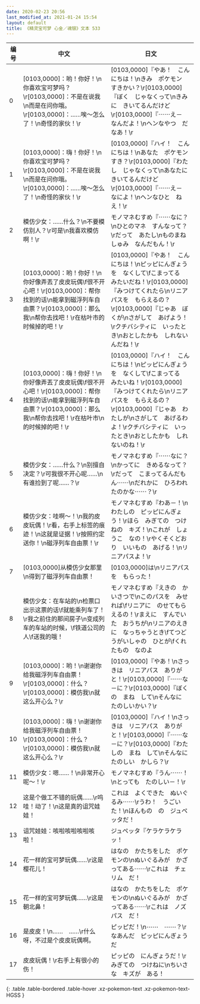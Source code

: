 ```yaml
---
date: 2020-02-23 20:56
last_modified_at: 2021-01-24 15:54
layout: default
title: 《精灵宝可梦 心金／魂银》文本 533
---
```

| 编号 | 中文 | 日文 |
| ---- | ---- | ---- |
| 0 | [0103,0000]：哟！你好！\n你喜欢宝可梦吗？\r[0103,0000]：不是在说我\n而是在问你哦。\r[0103,0000]：……唉～怎么了！\n奇怪的家伙！\r | [0103,0000]『やあ！　こんにちは！\nきみ　ポケモン　すきかい？\r[0103,0000]『ぼく　じゃなくって\nきみに　きいてるんだけど\r[0103,0000]『⋯⋯え－　なんだよ！\nヘンなやつ　だなあ！\r |
| 1 | [0103,0000]：嗨！你好！\n你喜欢宝可梦吗？\r[0103,0000]：不是在说我\n而是在问你哦。\r[0103,0000]：……唉～怎么了！\n奇怪的家伙！\r | [0103,0000]『ハイ！　こんにちは！\nあなた　ポケモン　すき？\r[0103,0000]『わたし　じゃなくって\nあなたに　きいてるんだけど\r[0103,0000]『⋯⋯え－　なによ！\nヘンなひと　ねえ！\r |
| 2 | 模仿少女：……什么？\n不要模仿别人？\r可是\n我喜欢模仿啊！\r | モノマネむすめ『⋯⋯なに？\nひとのマネ　すんなって？\rだって　あたし\nものまね　しゅみ　なんだもん！\r |
| 3 | [0103,0000]：哟！你好！\n你好像弄丟了皮皮玩偶\f很不开心吧！\r[0103,0000]：帮你找到的话\n能拿到磁浮列车自由票？\r[0103,0000]：那么我\n帮你去找吧！\r在枯叶市的时候掉的吧！\r | [0103,0000]『やあ！　こんにちは！\nピッピにんぎょうを　なくして\fこまってる　みたいだね！\r[0103,0000]『みつけてくれたら\nリニアパスを　もらえるの？\r[0103,0000]『じゃあ　ぼくが\nさがして　あげよう！\rクチバシティに　いったとき\nおとしたかも　しれないんだね！\r |
| 4 | [0103,0000]：嗨！你好！\n你好像弄丟了皮皮玩偶\f很不开心吧！\r[0103,0000]：帮你找到的话\n能拿到磁浮列车自由票？\r[0103,0000]：那么我\n帮你去找吧！\r在枯叶市\n的时候掉的吧！\r | [0103,0000]『ハイ！　こんにちは！\nピッピにんぎょうを　なくして\fこまってる　みたいね！\r[0103,0000]『みつけてくれたら\nリニアパスを　もらえるの？\r[0103,0000]『じゃあ　わたしが\nさがして　あげるわよ！\rクチバシティに　いったとき\nおとしたかも　しれないのね！\r |
| 5 | 模仿少女：……什么？\n别擅自决定？\r可我很不开心呢……\n有谁捡到了呢……？\r | モノマネむすめ『⋯⋯なに？\nかってに　きめるなって？\rだって　こまってるんだもん⋯⋯\nだれかに　ひろわれたのかな⋯⋯？\r |
| 6 | 模仿少女：哇啊～！\n我的皮皮玩偶！\r看，右手上标签的痕迹！\n这就是证据！\r按照约定送你！\n磁浮列车自由票！\r | モノマネむすめ『わあ－！\nわたしの　ピッピにんぎょう！\rほら　みぎての　つけねの　キズ！\nこれが　しょうこ　なの！\rやくそくどおり　いいもの　あげる！\nリニアパスよ！\r |
| 7 | [0103,0000]从模仿少女那里\n得到了磁浮列车自由票！ | [0103,0000]は\nリニアパスを　もらった！ |
| 8 | 模仿少女：在车站的\n检票口出示这票的话\f就能乘列车了！\r我之前住的那间房子\n变成列车的车站的时候，\f铁道公司的人\f送我的哦！ | モノマネむすめ『えきの　かいさつで\nこのパスを　みせれば\fリニアに　のせてもらえるの！\rまえに　すんでいた　おうちが\nリニアのえきに　なっちゃうとき\fてつどうがいしゃの　ひとが\fくれたもの　なのよ |
| 9 | [0103,0000]：哟！\n谢谢你给我磁浮列车自由票！\r[0103,0000]：什么？\r[0103,0000]：模仿我\n就这么开心么？\r | [0103,0000]『やあ！\nさっきは　リニアパス　ありがと！\r[0103,0000]『⋯⋯な－に？\r[0103,0000]『ぼくの　まね　して\nそんなに　たのしいかい？\r |
| 10 | [0103,0000]：嗨！\n谢谢你给我磁浮列车自由票！\r[0103,0000]：什么？\r[0103,0000]：模仿我\n就这么开心么？\r | [0103,0000]『ハイ！\nさっきは　リニアパス　ありがと！\r[0103,0000]『⋯⋯な－に？\r[0103,0000]『わたしの　まね　して\nそんなに　たのしい　かしら？\r |
| 11 | 模仿少女：嗯……！\n非常开心呢～！\r | モノマネむすめ『うん⋯⋯！\nとっても　たのしい－！\r |
| 12 | 这是个做工不错的玩偶……\r呜哇！动了！\n这是真的诅咒娃娃！ | これは　よくできた　ぬいぐるみ⋯⋯\rうわ！　うごいた！\nほんもの　の　ジュペッタだ！ |
| 13 | 诅咒娃娃：咳啦咳啦咳啦咳啦！ | ジュペッタ『ケラケラケラッ！ |
| 14 | 花一样的宝可梦玩偶……\r这是樱花儿！ | はなの　かたちをした　ポケモンの\nぬいぐるみが　かざってある⋯⋯\rこれは　チェリム　だ！ |
| 15 | 花一样的宝可梦玩偶……\r这是朝北鼻！ | はなの　かたちをした　ポケモンの\nぬいぐるみが　かざってある⋯⋯\rこれは　ノズパス　だ！ |
| 16 | 是皮皮！\n……　……\r什么呀，不过是个皮皮玩偶啊。 | ピッピだ！\n⋯⋯　⋯⋯？\rなあんだ　ピッピにんぎょう　だ |
| 17 | 皮皮玩偶！\r右手上有很小的伤！ | ピッピの　にんぎょうだ！\rみぎての　つけねに\nちいさな　キズが　ある！ |
{: .table .table-bordered .table-hover .xz-pokemon-text .xz-pokemon-text-HGSS }